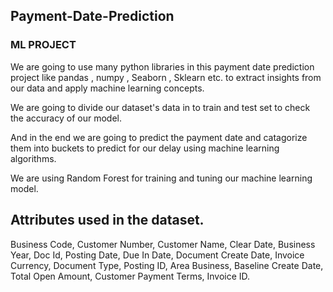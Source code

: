 ## Payment-Date-Prediction
### ML PROJECT


We are going to use many python libraries in this payment date prediction project like  pandas , numpy , Seaborn , Sklearn etc. to  extract insights from our data and apply machine learning concepts.

We are going to divide our dataset's data in to train and test set to check the accuracy of our model.

And in the end we are going to predict the payment date and catagorize them into buckets to predict for our delay using machine learning algorithms.

We are using Random Forest for training and tuning our machine learning model.


## Attributes used in the dataset.

Business Code, Customer Number, Customer Name, Clear Date, Business Year, Doc Id, Posting Date, Due In Date, Document Create Date, Invoice Currency, Document Type, Posting ID, Area Business, Baseline Create Date, Total Open Amount, Customer Payment Terms, Invoice ID.
